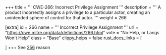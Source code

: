 +++
title = '''
CWE-266: Incorrect Privilege Assignment
'''
description	= '''
A product incorrectly assigns a privilege to a particular actor, creating an unintended sphere of control for that actor.
'''
weight = 266

[extra]
id = 266
name = '''
Incorrect Privilege Assignment
'''
url = "https://cwe.mitre.org/data/definitions/266.html"
vote = "No Help, or Langs Won't Help"
class = "Base"
clippy_helps = false
rust_docs_links = [

]
+++
See [256](/rust-are-we-secure-yet/cwes/cwe-256) reason
